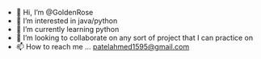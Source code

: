 - 👋 Hi, I’m @GoldenRose
- 👀 I’m interested in java/python
- 🌱 I’m currently learning python
- 💞️ I’m looking to collaborate on any sort of project that I can practice on
- 📫 How to reach me ... patelahmed1595@gmail.com

<!---
regularsoul/regularsoul is a ✨ special ✨ repository because its `README.md` (this file) appears on your GitHub profile.
You can click the Preview link to take a look at your changes.
--->
